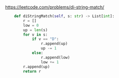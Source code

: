 https://leetcode.com/problems/di-string-match/

```python
    def diStringMatch(self, s: str) -> List[int]:
        r = []
        low = 0
        up = len(s)
        for v in s:
            if v == "D":
                r.append(up)
                up -= 1
            else:
                r.append(low)
                low += 1
        r.append(up)
        return r
```